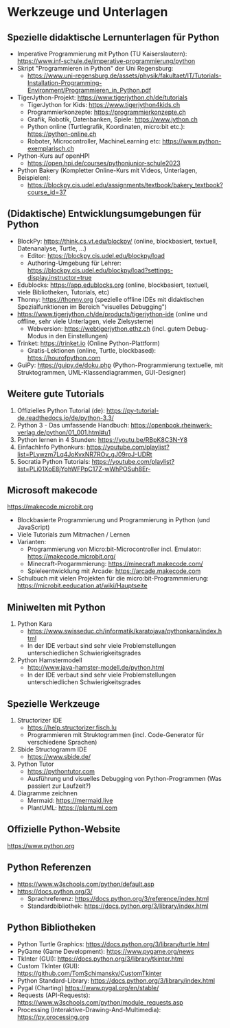 # Werkzeuge und Unterlagen
## Spezielle didaktische Lernunterlagen für Python
- Imperative Programmierung mit Python (TU Kaiserslautern): https://www.inf-schule.de/imperative-programmierung/python
- Skript "Programmieren in Python" der Uni Regensburg:
  - https://www.uni-regensburg.de/assets/physik/fakultaet/IT/Tutorials-Installation-Programming-Environment/Programmieren_in_Python.pdf
- TigerJython-Projekt: https://www.tigerjython.ch/de/tutorials
    - TigerJython for Kids: https://www.tigerjython4kids.ch
    - Programmierkonzepte: https://programmierkonzepte.ch
    - Grafik, Robotik, Datenbanken, Spiele: https://www.jython.ch
    - Python online (Turtlegrafik, Koordinaten, micro:bit etc.): https://python-online.ch 
    - Roboter, Microcontroller, MachineLearning etc: https://www.python-exemplarisch.ch
- Python-Kurs auf openHPI
  - https://open.hpi.de/courses/pythonjunior-schule2023
- Python Bakery (Kompletter Online-Kurs mit Videos, Unterlagen, Beispielen): 
  - https://blockpy.cis.udel.edu/assignments/textbook/bakery_textbook?course_id=37

## (Didaktische) Entwicklungsumgebungen für Python
  - BlockPy: https://think.cs.vt.edu/blockpy/ (online, blockbasiert, textuell, Datenanalyse, Turtle, ...)
    - Editor: https://blockpy.cis.udel.edu/blockpy/load
    - Authoring-Umgebung für Lehrer: https://blockpy.cis.udel.edu/blockpy/load?settings-display.instructor=true
  - Edublocks: https://app.edublocks.org (online, blockbasiert, textuell, viele Bibliotheken, Tutorials, etc)
  - Thonny: https://thonny.org (spezielle offline IDEs mit didaktischen Spezialfunktionen im Bereich "visuelles Debugging")
  - https://www.tigerjython.ch/de/products/tigerjython-ide (online und offline, sehr viele Unterlagen, viele Zielsysteme)
    - Webversion: https://webtigerjython.ethz.ch (incl. gutem Debug-Modus in den Einstellungen)
  - Trinket: https://trinket.io (Online Python-Plattform)
    - Gratis-Lektionen (online, Turtle, blockbased): https://hourofpython.com 
  - GuiPy: https://guipy.de/doku.php (Python-Programmierung textuelle, mit Struktogrammen, UML-Klassendiagrammen, GUI-Designer)

## Weitere gute Tutorials
1. Offizielles Python Tutorial (de): https://py-tutorial-de.readthedocs.io/de/python-3.3/
2. Python 3 - Das umfassende Handbuch: https://openbook.rheinwerk-verlag.de/python/01_001.html#u1
3. Python lernen in 4 Stunden: https://youtu.be/RBpK8C3N-Y8
4. EinfachInfo Pythonkurs: https://youtube.com/playlist?list=PLywzm7Lq4JoKvxNR7ROv_gJ09roJ-UDRt
5. Socratia Python Tutorials: https://youtube.com/playlist?list=PLi01XoE8jYohWFPpC17Z-wWhPOSuh8Er-

## Microsoft makecode
https://makecode.microbit.org
- Blockbasierte Programmierung und Programmierung in Python (und JavaScript)
- Viele Tutorials zum Mitmachen / Lernen
- Varianten:
  - Programmierung von Micro:bit-Microcontroller incl. Emulator: https://makecode.microbit.org/
  - Minecraft-Progarmmierung: https://minecraft.makecode.com/
  - Spieleentwicklung mit Arcade: https://arcade.makecode.com
- Schulbuch mit vielen Projekten für die micro:bit-Programmmierung: https://microbit.eeducation.at/wiki/Hauptseite  
## Miniwelten mit Python
1. Python Kara
   - https://www.swisseduc.ch/informatik/karatojava/pythonkara/index.html
   - In der IDE verbaut sind sehr viele Problemstellungen unterschiedlichen Schwierigkeitsgrades
2. Python Hamstermodell
   - http://www.java-hamster-modell.de/python.html
   - In der IDE verbaut sind sehr viele Problemstellungen unterschiedlichen Schwierigkeitsgrades
## Spezielle Werkzeuge
1. Structorizer IDE
   - https://help.structorizer.fisch.lu
   - Programmieren mit Struktogrammen (incl. Code-Generator für verschiedene Sprachen)
2. Sbide Structogramm IDE
   - https://www.sbide.de/
3. Python Tutor
   - https://pythontutor.com
   - Ausführung und visuelles Debugging von Python-Programmen (Was passiert zur Laufzeit?)
4. Diagramme zeichnen
   - Mermaid: https://mermaid.live
   - PlantUML: https://plantuml.com

## Offizielle Python-Website
https://www.python.org
## Python Referenzen
- https://www.w3schools.com/python/default.asp
- https://docs.python.org/3/
  - Sprachreferenz: https://docs.python.org/3/reference/index.html
  - Standardbibliothek: https://docs.python.org/3/library/index.html

## Python Bibliotheken
- Python Turtle Graphics: https://docs.python.org/3/library/turtle.html
- PyGame (Game Development): https://www.pygame.org/news
- TkInter (GUI): https://docs.python.org/3/library/tkinter.html
- Custom TkInter (GUI): https://github.com/TomSchimansky/CustomTkinter
- Python Standard-Library: https://docs.python.org/3/library/index.html
- Pygal (Charting) https://www.pygal.org/en/stable/
- Requests (API-Requests): https://www.w3schools.com/python/module_requests.asp
- Processing (Interaktive-Drawing-And-Multimedia): https://py.processing.org